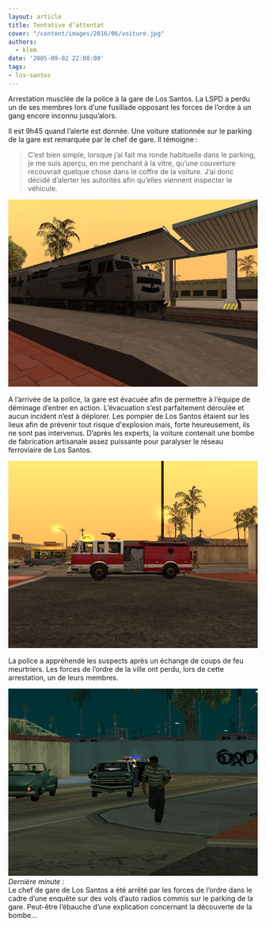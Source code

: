 ```yaml
---
layout: article
title: Tentative d’attentat
cover: "/content/images/2016/06/voiture.jpg"
authors:
  - klem
date: '2005-09-02 22:00:00'
tags:
- los-santos
---
```


Arrestation musclée de la police à la gare de Los Santos. La LSPD a perdu un de ses membres lors d’une fusillade opposant les forces de l’ordre à un gang encore inconnu jusqu’alors.

Il est 9h45 quand l’alerte est donnée. Une voiture stationnée sur le parking de la gare est remarquée par le chef de gare. Il témoigne :

> C’est bien simple, lorsque j’ai fait ma ronde habituelle dans le parking, je me suis aperçu, en me penchant à la vitre, qu’une couverture recouvrait quelque chose dans le coffre de la voiture. J’ai donc décidé d’alerter les autorités afin qu’elles viennent inspecter le véhicule.

![](/content/images/2005/01/train%20arret.jpg)

A l’arrivée de la police, la gare est évacuée afin de permettre à l’équipe de déminage d’entrer en action. L’évacuation s’est parfaitement déroulée et aucun incident n’est à déplorer. Les pompier de Los Santos étaient sur les lieux afin de prévenir tout risque d'explosion mais, forte heureusement, ils ne sont pas intervenus. D’après les experts, la voiture contenait une bombe de fabrication artisanale assez puissante pour paralyser le réseau ferroviaire de Los Santos.

![](/content/images/2005/01/pompier.jpg)

La police a appréhendé les suspects après un échange de coups de feu meurtriers. Les forces de l’ordre de la ville ont perdu, lors de cette arrestation, un de leurs membres.

![](/content/images/2005/01/Pol%20VS%20Gan.jpg)
_Dernière minute :_  
Le chef de gare de Los Santos a été arrêté par les forces de l’ordre dans le cadre d’une enquête sur des vols d’auto radios commis sur le parking de la gare. Peut-être l’ébauche d’une explication concernant la découverte de la bombe…